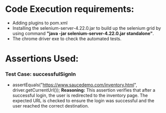 # Code Execution requirements:
- Adding plugins to pom.xml
- Installing the selenium-server-4.22.0.jar to build up the selenium grid by using command **"java -jar selenium-server-4.22.0.jar standalone"**.
- The chrome driver exe to check the automated tests.
# Assertions Used:
### Test Case: successfulSignIn
- assertEquals("https://www.saucedemo.com/inventory.html", driver.getCurrentUrl());
**Reasoning:** This assertion verifies that after a successful login, the user is redirected to the inventory page. The expected URL is checked to ensure the login was successful and the user reached the correct destination.



